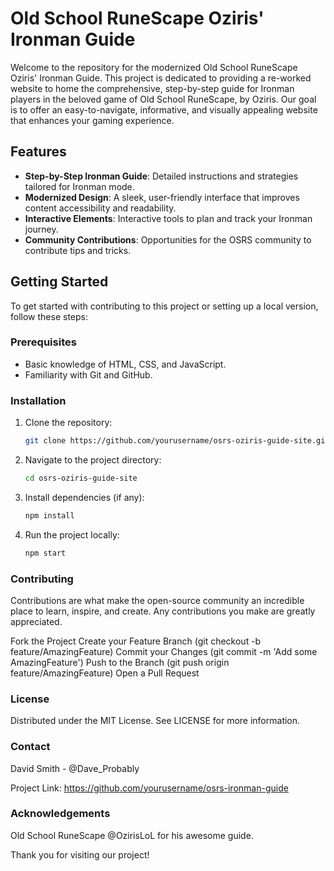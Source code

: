 # Old School RuneScape Oziris' Ironman Guide

Welcome to the repository for the modernized Old School RuneScape Oziris' Ironman Guide. This project is dedicated to providing a re-worked website to home the comprehensive, step-by-step guide for Ironman players in the beloved game of Old School RuneScape, by Oziris. Our goal is to offer an easy-to-navigate, informative, and visually appealing website that enhances your gaming experience.

## Features

- **Step-by-Step Ironman Guide**: Detailed instructions and strategies tailored for Ironman mode.
- **Modernized Design**: A sleek, user-friendly interface that improves content accessibility and readability.
- **Interactive Elements**: Interactive tools to plan and track your Ironman journey.
- **Community Contributions**: Opportunities for the OSRS community to contribute tips and tricks.

## Getting Started

To get started with contributing to this project or setting up a local version, follow these steps:

### Prerequisites

- Basic knowledge of HTML, CSS, and JavaScript.
- Familiarity with Git and GitHub.

### Installation

1. Clone the repository:
   ```bash
   git clone https://github.com/yourusername/osrs-oziris-guide-site.git

2. Navigate to the project directory:
   ```bash
   cd osrs-oziris-guide-site

3. Install dependencies (if any):
   ```bash
   npm install

4. Run the project locally:
   ```bash
   npm start

### Contributing
Contributions are what make the open-source community an incredible place to learn, inspire, and create. Any contributions you make are greatly appreciated.

Fork the Project
Create your Feature Branch (git checkout -b feature/AmazingFeature)
Commit your Changes (git commit -m 'Add some AmazingFeature')
Push to the Branch (git push origin feature/AmazingFeature)
Open a Pull Request

### License
Distributed under the MIT License. See LICENSE for more information.

### Contact
David Smith - @Dave_Probably

Project Link: https://github.com/yourusername/osrs-ironman-guide

### Acknowledgements
Old School RuneScape
@OzirisLoL for his awesome guide.

Thank you for visiting our project!
